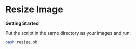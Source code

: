 # Resize Image

**Getting Started**

Put the script in the same directory as your images and run:

```bash
bash resize.sh
```

